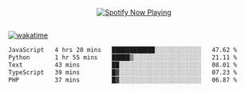 

<p align="center">
  <a href="https://open.spotify.com/user/31ljmyymhthokwewwcd6dsdmvprm" target="_blank"><img src="https://novatorem-psi-rosy.vercel.app/api/spotify" alt="Spotify Now Playing"/></a>
</p>

##

[![wakatime](https://wakatime.com/badge/user/87646243-158a-4241-a3cb-668e1fa2dbb8.svg)](https://wakatime.com/@87646243-158a-4241-a3cb-668e1fa2dbb8)
<!--START_SECTION:waka-->

```txt
JavaScript   4 hrs 20 mins   ████████████░░░░░░░░░░░░░   47.62 %
Python       1 hr 55 mins    █████▒░░░░░░░░░░░░░░░░░░░   21.11 %
Text         43 mins         ██░░░░░░░░░░░░░░░░░░░░░░░   08.01 %
TypeScript   39 mins         █▓░░░░░░░░░░░░░░░░░░░░░░░   07.23 %
PHP          37 mins         █▓░░░░░░░░░░░░░░░░░░░░░░░   06.87 %
```

<!--END_SECTION:waka-->
